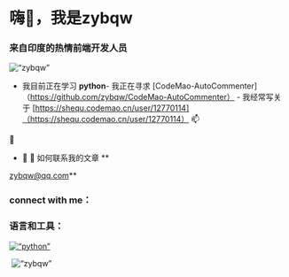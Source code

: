 <h1 align=“center”>嗨👋，我是zybqw</h1><h3 align=“center”>来自印度的热情前端开发人员</h3>


<p align=“left”> <img src=“https://komarev.com/ghpvc/?username=zybqw&label=Profile%20views&color=0e75b6&style=flat” alt=“zybqw” /> </p>

<p align=“left”> <a href=“https://github.com/ryo-ma/github-profile-trophy”><imgsrc=“https://github-profile-trophy.vercel.app/?username=zybqw” alt=“zybqw” /></a> </p>

- 我目前正在学习 **python**- 我正在寻求 [CodeMao-AutoCommenter]（https://github.com/zybqw/CodeMao-AutoCommenter） - 我经常写关于 [https://shequ.codemao.cn/user/12770114]（https://shequ.codemao.cn/user/12770114）
📫

📝
- 🤝 🌱 如何联系我的文章 **

zybqw@qq.com**

<h3 align=“left”>connect with me：</h3><p align=“left”></p><h3 align=“left”>语言和工具：</h3><p align=“left”>




<a href=“https://www.python.org” target=“_blank” rel=“noreferrer”> <img src=“https://raw.githubusercontent.com/devicons/devicon/master/icons/python/python-original.svg” alt=“python” width=“40” height=“40”/> </a> </p>

<p>&nbsp;<img align=“center” src=“https://github-readme-stats.vercel.app/api?username=zybqw&show_icons=true&locale=en” alt=“zybqw” /></p>
